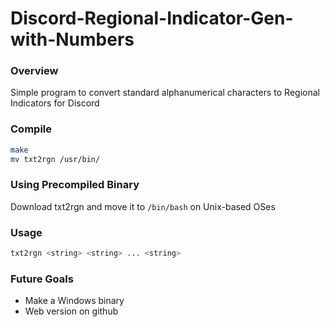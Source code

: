 # Discord-Regional-Indicator-Gen-with-Numbers #

### Overview ###
Simple program to convert standard alphanumerical characters to Regional Indicators for Discord

### Compile ###
```bash
make
mv txt2rgn /usr/bin/
```

### Using Precompiled Binary ###
Download txt2rgn and move it to `/bin/bash` on Unix-based OSes

### Usage ###
```bash
txt2rgn <string> <string> ... <string>
```

### Future Goals ###
* Make a Windows binary
* Web version on github

